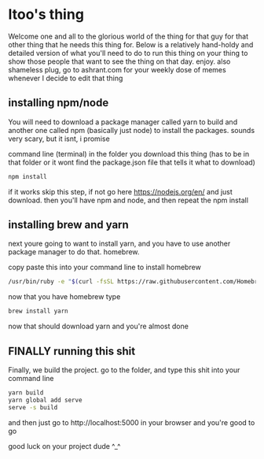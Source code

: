 # Itoo's thing

Welcome one and all to the glorious world of the thing for that guy for that other thing that he needs this thing for. Below is a relatively hand-holdy and detailed version of what you'll need to do to run this thing on your thing to show those people that want to see the thing on that day. 
enjoy.
also shameless plug, go to ashrant.com for your weekly dose of memes whenever I decide to edit that thing

## installing npm/node

You will need to download a package manager called yarn to build and another one called npm (basically just node) to install the packages. sounds very scary, but it isnt, i promise

command line (terminal) in the folder you download this thing
(has to be in that folder or it wont find the package.json file that tells it what to download)

```bash
npm install
``` 
if it works skip this step, if not go here https://nodejs.org/en/ and just download. then you'll have npm and node, and then repeat the npm install

## installing brew and yarn

next youre going to want to install yarn, and you have to use another package manager to do that. homebrew. 

copy paste this into your command line to install homebrew 
```bash
/usr/bin/ruby -e "$(curl -fsSL https://raw.githubusercontent.com/Homebrew/install/master/install)"
```
now that you have homebrew type 
```bash
brew install yarn
```
now that should download yarn and you're almost done

## FINALLY running this shit
Finally, we build the project. go to the folder, and type this shit into your command line
```bash
yarn build
yarn global add serve
serve -s build
```
and then just go to http://localhost:5000 in your browser and you're good to go

good luck on your project dude ^_^